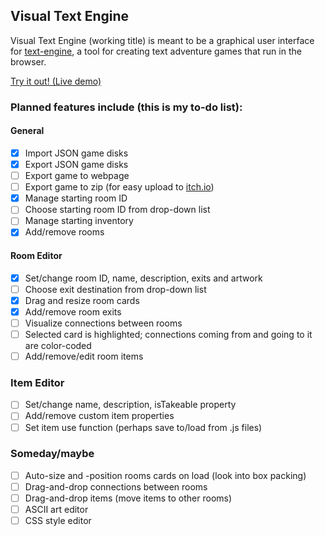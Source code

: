 ## Visual Text Engine

Visual Text Engine (working title) is meant to be a graphical user interface for [text-engine](https://www.github.com/okaybenji/text-engine), a tool for creating text adventure games that run in the browser.

[Try it out! (Live demo)](https://okaybenji.github.io/visual-text-engine/)

### Planned features include (this is my to-do list):

#### General
- [X] Import JSON game disks
- [X] Export JSON game disks
- [ ] Export game to webpage
- [ ] Export game to zip (for easy upload to [itch.io](https://itch.io))
- [X] Manage starting room ID
- [ ] Choose starting room ID from drop-down list
- [ ] Manage starting inventory
- [X] Add/remove rooms

#### Room Editor
- [X] Set/change room ID, name, description, exits and artwork
- [ ] Choose exit destination from drop-down list
- [X] Drag and resize room cards
- [X] Add/remove room exits
- [ ] Visualize connections between rooms
- [ ] Selected card is highlighted; connections coming from and going to it are color-coded
- [ ] Add/remove/edit room items

### Item Editor
- [ ] Set/change name, description, isTakeable property
- [ ] Add/remove custom item properties
- [ ] Set item use function (perhaps save to/load from .js files)

### Someday/maybe
- [ ] Auto-size and -position rooms cards on load (look into box packing)
- [ ] Drag-and-drop connections between rooms
- [ ] Drag-and-drop items (move items to other rooms)
- [ ] ASCII art editor
- [ ] CSS style editor
